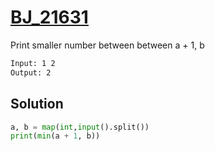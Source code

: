 # [BJ_21631](https://acmicpc.net/problem/21631)

Print smaller number between between a + 1, b

```txt
Input: 1 2
Output: 2
```

## Solution

```py
a, b = map(int,input().split())
print(min(a + 1, b))
```
